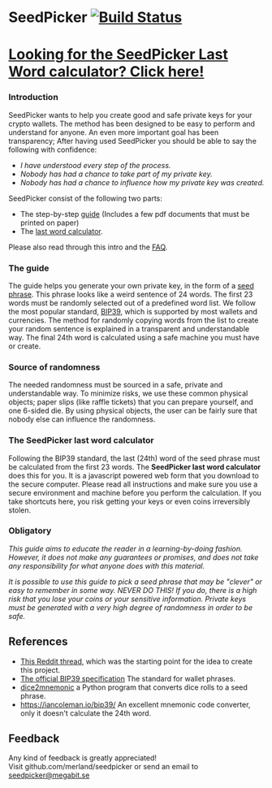 # SeedPicker [![Build Status](https://travis-ci.com/merland/seedpicker.svg?branch=master)](https://travis-ci.com/merland/seedpicker)

# [Looking for the SeedPicker Last Word calculator? Click here!](https://seedpicker.net/calculator/last-word.html)

### Introduction 

SeedPicker wants to help you create good and safe private keys for your crypto wallets. The method has been designed to be easy to perform and understand for anyone. An even more important goal has been transparency; After having used SeedPicker you should be able to say the following with confidence:

- _I have understood every step of the process._
- _Nobody has had a chance to take part of my private key._
- _Nobody has had a chance to influence how my private key was created._

SeedPicker consist of the following two parts:

- The step-by-step [guide](guide/GUIDE.md) (Includes a few pdf documents that must be printed on paper)
- The [last word calculator](calculator/last-word.html).

Please also read through this intro and the [FAQ](FAQ.md).

### The guide

The guide helps you generate your own private key, in the form of a [seed phrase](https://en.bitcoin.it/wiki/Seed_phrase). This phrase looks like a weird sentence of 24 words. The first 23 words must be randomly selected out of a predefined word list. We follow the most popular standard, [BIP39](https://en.bitcoin.it/wiki/BIP_0039), which is supported by most wallets and currencies. The method for randomly copying words from the list to create your random sentence is explained in a transparent and understandable way. The final 24th word is calculated using a safe machine you must have or create.

### Source of randomness

The needed randomness must be sourced in a safe, private and understandable way. To minimize risks, we use these common physical objects; paper slips (like raffle tickets) that you can prepare yourself, and one 6-sided die. By using physical objects, the user can be fairly sure that nobody else can influence the randomness.

### The SeedPicker last word calculator

Following the BIP39 standard, the last (24th) word of the seed phrase must be calculated from the first 23 words.
The **SeedPicker last word calculator** does this for you. It is a javascript powered web form that you download to the secure computer. Please read all instructions and make sure you use a secure environment and machine before you perform the calculation. If you take shortcuts here, you risk getting your keys or even coins irreversibly stolen.

### Obligatory

_This guide aims to educate the reader in a learning-by-doing fashion. However, it does not make any guarantees or promises, and does not take any responsibility for what anyone does with this material._

_It is possible to use this guide to pick a seed phrase that may be "clever" or easy to remember in some way. NEVER DO THIS! If you do, there is a high risk that you lose your coins or your sensitive information. Private keys must be generated with a very high degree of randomness in order to be safe._

## References

- [This Reddit thread](https://www.reddit.com/r/crypto/comments/684zvj/need_help_generating_lastword_checksum_for_bip39/), which was the starting point for the idea to create this project.
- [The official BIP39 specification](https://github.com/bitcoin/bips/blob/master/bip-0039.mediawiki) The standard for wallet phrases.
- [dice2mnemonic](https://github.com/mohrt/dice2mnemonic) a Python program that converts dice rolls to a seed phrase.
- https://iancoleman.io/bip39/ An excellent mnemonic code converter, only it doesn't calculate the 24th word.

## Feedback

Any kind of feedback is greatly appreciated!  
Visit github.com/merland/seedpicker or send an email to seedpicker@megabit.se
